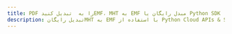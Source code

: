---title: PDF را به  تبدیل کنیدEMF، MHT به EMF مبدل رایگان یا Python SDKdescription: تبدیل رایگانMHT به EMF با استفاده از Python Cloud APIs & SDK همچنین اسناد PDF را در Cloud ایجاد، ویرایش و رندر کنید.---